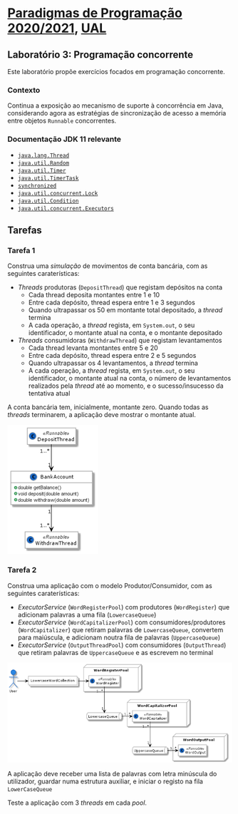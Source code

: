 # [Paradigmas de Programação 2020/2021](https://elearning.ual.pt/course/view.php?id=1946), [UAL](https://autonoma.pt/)

## Laboratório 3: Programação concorrente

Este laboratório propõe exercícios focados em programação concorrente.

### Contexto
Continua a exposição ao mecanismo de suporte à concorrência em Java, considerando agora as estratégias de sincronização de acesso a memória entre objetos `Runnable` concorrentes.


### Documentação JDK 11 relevante
- [`java.lang.Thread`](https://docs.oracle.com/en/java/javase/11/docs/api/java.base/java/lang/Thread.html)
- [`java.util.Random`](https://docs.oracle.com/en/java/javase/11/docs/api/java.base/java/util/Random.html)
- [`java.util.Timer`](https://docs.oracle.com/en/java/javase/11/docs/api/java.base/java/util/Timer.html)
- [`java.util.TimerTask`](https://docs.oracle.com/en/java/javase/11/docs/api/java.base/java/util/TimerTask.html)
- [`synchronized`](https://docs.oracle.com/javase/tutorial/essential/concurrency/syncmeth.html)
- [`java.util.concurrent.Lock`](https://docs.oracle.com/en/java/javase/11/docs/api/java.base/java/util/concurrent/locks/Lock.html)
- [`java.util.Condition`](https://docs.oracle.com/en/java/javase/11/docs/api/java.base/java/util/concurrent/locks/Condition.html)
- [`java.util.concurrent.Executors`](https://docs.oracle.com/en/java/javase/11/docs/api/java.base/java/util/concurrent/Executors.html)

## Tarefas

### Tarefa 1
Construa uma *simulação* de movimentos de conta bancária, com as seguintes caraterísticas:

- *Threads* produtoras (`DepositThread`) que registam depósitos na conta
  - Cada thread deposita montantes entre 1 e 10
  - Entre cada depósito, thread espera entre 1 e 3 segundos
  - Quando ultrapassar os 50 em montante total depositado, a *thread* termina
  - A cada operação, a *thread* regista, em `System.out`, o seu identificador, o montante atual na conta, e o montante depositado
- *Threads* consumidoras (`WithdrawThread`) que registam levantamentos
  - Cada thread levanta montantes entre 5 e 20
  - Entre cada depósito, thread espera entre 2 e 5 segundos
  - Quando ultrapassar os 4 levantamentos, a *thread* termina
  - A cada operação, a *thread* regista, em `System.out`, o seu identificador, o montante atual na conta, o número de levantamentos realizados pela *thread* até ao momento, e o sucesso/insucesso da tentativa atual

A conta bancária tem, inicialmente, montante zero. Quando todas as *threads* terminarem, a aplicação deve mostrar o montante atual.

![](figures/bank.png)

### Tarefa 2
Construa uma aplicação com o modelo Produtor/Consumidor, com as seguintes caraterísticas:

- *ExecutorService* (`WordRegisterPool`) com produtores (`WordRegister`) que adicionam palavras a uma fila (`LowercaseQueue`)
- *ExecutorService* (`WordCapitalizerPool`) com consumidores/produtores (`WordCapitalizer`) que retiram palavras de `LowercaseQueue`, convertem para maiúscula, e adicionam noutra fila de palavras (`UppercaseQueue`)
- *ExecutorService* (`OutputThreadPool`) com consumidores (`OutputThread`) que retiram palavras de `UppercaseQueue` e as escrevem no terminal

![](figures/words.png)

A aplicação deve receber uma lista de palavras com letra minúscula do utilizador, guardar numa estrutura auxiliar, e iniciar o registo na fila `LowerCaseQueue`

Teste a aplicação com 3 *threads* em cada *pool*.
